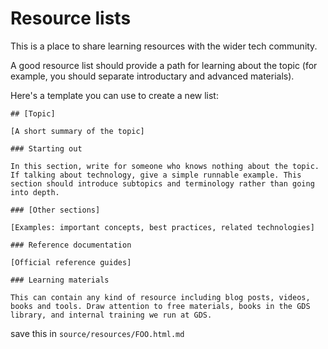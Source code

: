 # Resource lists

This is a place to share learning resources with the wider tech community.

A good resource list should provide a path for learning about the topic (for example, you should separate introductary and advanced materials).

Here's a template you can use to create a new list:

```
## [Topic]

[A short summary of the topic]

### Starting out

In this section, write for someone who knows nothing about the topic. If talking about technology, give a simple runnable example. This section should introduce subtopics and terminology rather than going into depth.

### [Other sections]

[Examples: important concepts, best practices, related technologies]

### Reference documentation

[Official reference guides]

### Learning materials

This can contain any kind of resource including blog posts, videos, books and tools. Draw attention to free materials, books in the GDS library, and internal training we run at GDS.
```

save this in `source/resources/FOO.html.md`